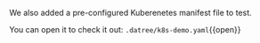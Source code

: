 
We also added a pre-configured Kuberenetes manifest file to test.  

You can open it to check it out: `.datree/k8s-demo.yaml`{{open}}
